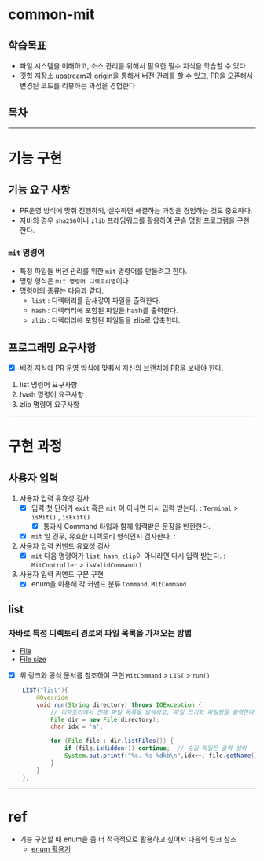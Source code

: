 # common-mit

## 학습목표
- 파일 시스템을 이해하고, 소스 관리를 위해서 필요한 필수 지식을 학습할 수 있다
- 깃헙 저장소 upstream과 origin을 통해서 버전 관리를 할 수 있고, PR을 오픈해서 변경된 코드를 리뷰하는 과정을 경험한다

## 목차

---
# 기능 구현
## 기능 요구 사항
- PR운영 방식에 맞춰 진행하되, 실수하면 해결하는 과정을 경험하는 것도 중요하다.
- 자바의 경우 `sha256`이나 `zlib` 프레임워크를 활용하여 콘솔 명령 프로그램을 구현한다.

### `mit` 명령어
- 특정 파일들 버전 관리를 위한 `mit` 명령어를 만들려고 한다.
- 명령 형식은 `mit 명령어 디렉토리명`이다.
- 명령어의 종류는 다음과 같다.
  - `list` : 디렉터리를 탐새갛여 파일을 출력한다.
  - `hash` : 디렉터리에 포함된 파일들 hash를 출력한다.
  - `zlib` : 디렉터리에 포함된 파일들을 zlib로 압축한다.

## 프로그래밍 요구사항
- [x] 배경 지식에 PR 운영 방식에 맞춰서 자신의 브랜치에 PR을 보내야 한다.
1. list 명령어 요구사항
2. hash 명령어 요구사항
3. zlip 명령어 요구사항

---
# 구현 과정
## 사용자 입력
1. 사용자 입력 유효성 검사
   - [x] 입력 첫 단어가 `exit` 혹은 `mit` 이 아니면 다시 입력 받는다. : `Terminal` > `isMit()` , `isExit()`
     - [x] 통과시 Command 타입과 함께 입력받은 문장을 반환한다.
   - [x] `mit` 일 경우, 유효한 디렉토리 형식인지 검사한다. : 
2. 사용자 입력 커맨드 유효성 검사
   - [x] `mit` 다음 명령어가 `list`, `hash`, `zlip`이 아니라면 다시 입력 받는다. : `MitController` > `isValidCommand()`
3. 사용자 입력 커멘드 구분 구현
   - [x] enum을 이용해 각 커맨드 분류 `Command`, `MitCommand`

## list
### 자바로 특정 디렉토리 경로의 파일 목록을 가져오는 방법
- [File](https://mine-it-record.tistory.com/432)
- [File size](https://hianna.tistory.com/593)
- [x] 위 링크와 공식 문서를 참조하여 구현 `MitCommand` > `LIST` > `run()`

```java
    LIST("list"){
        @Override
        void run(String directory) throws IOException {
            // 디렉토리에서 전체 파일 목록을 탐색하고, 파일 크기와 파일명을 출력한다
            File dir = new File(directory);
            char idx = 'a';

            for (File file : dir.listFiles()) {
                if (file.isHidden()) continue;  // 숨김 파일은 출력 생략
                System.out.printf("%s. %s %dkb\n",idx++, file.getName(), file.length()/1024);
            }
        }
    },
```

---
# ref
- 기능 구현할 때 enum을 좀 더 적극적으로 활용하고 싶어서 다음의 링크 참조
  - [enum 활용기](https://techblog.woowahan.com/2527/)

